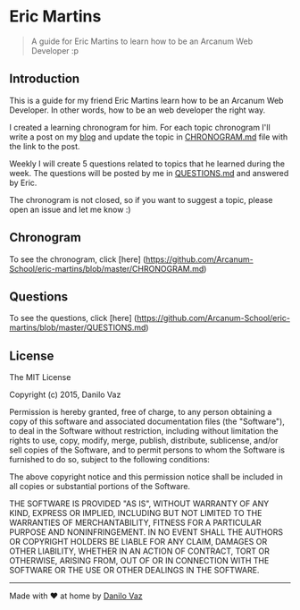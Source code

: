 # Eric Martins
>A guide for Eric Martins to learn how to be an Arcanum Web Developer :p

## Introduction

This is a guide for my friend Eric Martins learn how to be an Arcanum Web Developer. In other words, how to be an web developer the right way.

I created a learning chronogram for him. For each topic chronogram I'll write a post on my [blog](http://danilovaz.github.io) and update the topic in [CHRONOGRAM.md](https://github.com/Arcanum-School/eric-martins/blob/master/CHRONOGRAM.md) file with the link to the post.

Weekly I will create 5 questions related to topics that he learned during the week. The questions will be posted by me in [QUESTIONS.md](https://github.com/Arcanum-School/eric-martins/blob/master/QUESTIONS.md) and answered by Eric.

The chronogram is not closed, so if you want to suggest a topic, please open an issue and let me know :)

## Chronogram

To see the chronogram, click [here] (https://github.com/Arcanum-School/eric-martins/blob/master/CHRONOGRAM.md)

## Questions

To see the questions, click [here] (https://github.com/Arcanum-School/eric-martins/blob/master/QUESTIONS.md)

## License

The MIT License

Copyright (c) 2015, Danilo Vaz

Permission is hereby granted, free of charge, to any person
obtaining a copy of this software and associated documentation
files (the "Software"), to deal in the Software without
restriction, including without limitation the rights to use,
copy, modify, merge, publish, distribute, sublicense, and/or sell
copies of the Software, and to permit persons to whom the
Software is furnished to do so, subject to the following
conditions:

The above copyright notice and this permission notice shall be
included in all copies or substantial portions of the Software.

THE SOFTWARE IS PROVIDED "AS IS", WITHOUT WARRANTY OF ANY KIND,
EXPRESS OR IMPLIED, INCLUDING BUT NOT LIMITED TO THE WARRANTIES
OF MERCHANTABILITY, FITNESS FOR A PARTICULAR PURPOSE AND
NONINFRINGEMENT. IN NO EVENT SHALL THE AUTHORS OR COPYRIGHT
HOLDERS BE LIABLE FOR ANY CLAIM, DAMAGES OR OTHER LIABILITY,
WHETHER IN AN ACTION OF CONTRACT, TORT OR OTHERWISE, ARISING
FROM, OUT OF OR IN CONNECTION WITH THE SOFTWARE OR THE USE OR
OTHER DEALINGS IN THE SOFTWARE.

---

Made with :heart: at home by [Danilo Vaz](https://github.com/danilovaz)
